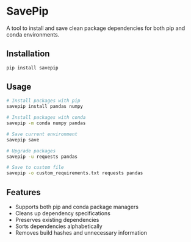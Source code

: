 # SavePip

A tool to install and save clean package dependencies for both pip and conda environments.

## Installation

```bash
pip install savepip
```

## Usage
```bash
# Install packages with pip
savepip install pandas numpy

# Install packages with conda
savepip -m conda numpy pandas

# Save current environment
savepip save

# Upgrade packages
savepip -u requests pandas

# Save to custom file
savepip -o custom_requirements.txt requests pandas
 ```

## Features
- Supports both pip and conda package managers
- Cleans up dependency specifications
- Preserves existing dependencies
- Sorts dependencies alphabetically
- Removes build hashes and unnecessary information
